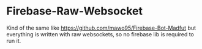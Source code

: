 # Firebase-Raw-Websocket
Kind of the same like https://github.com/mawo95/Firebase-Bot-Madfut but everything is written with raw websockets, so no firebase lib is required to run it.
